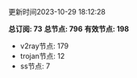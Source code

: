 更新时间2023-10-29 18:12:28

**总订阅: 73**
**总节点: 796**
**有效节点: 198**
- v2ray节点: 179
- trojan节点: 12
- ss节点: 7
